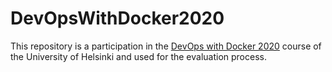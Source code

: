 # DevOpsWithDocker2020
This repository is a participation in the [DevOps with Docker 2020](https://devopswithdocker.com/) course of the University of Helsinki and used for the evaluation process.
